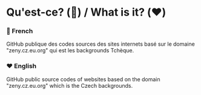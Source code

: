 # Qu'est-ce? (:blue_heart:) / What is it? (:heart:)
### :blue_heart: French
GitHub publique des codes sources des sites internets basé sur le domaine "zeny.cz.eu.org" qui est les backgrounds Tchèque.
### :heart: English
GitHub public source codes of websites based on the domain "zeny.cz.eu.org" which is the Czech backgrounds.
